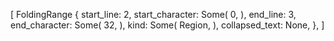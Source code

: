 [
    FoldingRange {
        start_line: 2,
        start_character: Some(
            0,
        ),
        end_line: 3,
        end_character: Some(
            32,
        ),
        kind: Some(
            Region,
        ),
        collapsed_text: None,
    },
]